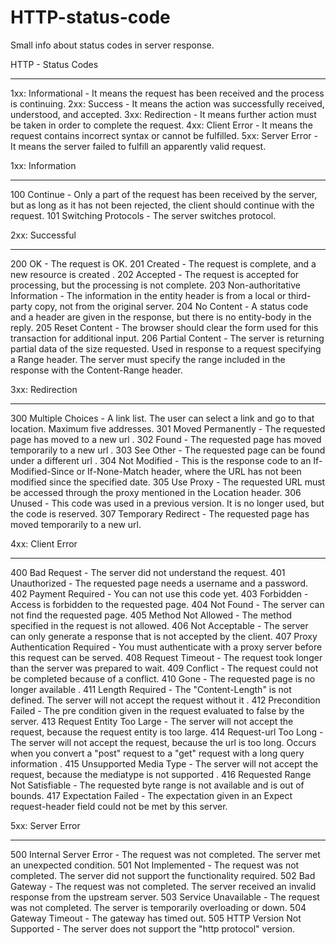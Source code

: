 # HTTP-status-code
Small info about status codes in server response.

HTTP - Status Codes
*******************

1xx: Informational - It means the request has been received and the process is continuing.
2xx: Success - It means the action was successfully received, understood, and accepted.
3xx: Redirection - It means further action must be taken in order to complete the request.
4xx: Client Error - It means the request contains incorrect syntax or cannot be fulfilled.
5xx: Server Error - It means the server failed to fulfill an apparently valid request.


1xx: Information
****************
100 Continue - Only a part of the request has been received by the server,
               but as long as it has not been rejected, the client should continue with the request.
101 Switching Protocols - The server switches protocol.

2xx: Successful
***************
200 OK - The request is OK.
201 Created - The request is complete, and a new resource is created .
202 Accepted - The request is accepted for processing, but the processing is not complete.
203 Non-authoritative Information - The information in the entity header is from a local or third-party copy, not from the original server.
204 No Content - A status code and a header are given in the response, but there is no entity-body in the reply.
205 Reset Content -	The browser should clear the form used for this transaction for additional input.
206 Partial Content - The server is returning partial data of the size requested. Used in response to a request specifying a Range header. The server must specify the range included in the response with the Content-Range header.

3xx: Redirection
****************
300 Multiple Choices - A link list. The user can select a link and go to that location. Maximum five addresses.
301 Moved Permanently - The requested page has moved to a new url .
302 Found -	The requested page has moved temporarily to a new url .
303 See Other -	The requested page can be found under a different url .
304 Not Modified - This is the response code to an If-Modified-Since or If-None-Match header, where the URL has not been modified since the specified date.
305 Use Proxy - The requested URL must be accessed through the proxy mentioned in the Location header.
306 Unused - This code was used in a previous version. It is no longer used, but the code is reserved.
307 Temporary Redirect - The requested page has moved temporarily to a new url.

4xx: Client Error
*****************
400 Bad Request - The server did not understand the request.
401 Unauthorized - The requested page needs a username and a password.
402 Payment Required - You can not use this code yet.
403 Forbidden -	Access is forbidden to the requested page.
404 Not Found -	The server can not find the requested page.
405 Method Not Allowed - The method specified in the request is not allowed.
406 Not Acceptable - The server can only generate a response that is not accepted by the client.
407 Proxy Authentication Required -	You must authenticate with a proxy server before this request can be served.
408 Request Timeout - The request took longer than the server was prepared to wait.
409 Conflict - The request could not be completed because of a conflict.
410 Gone - The requested page is no longer available .
411 Length Required - The "Content-Length" is not defined. The server will not accept the request without it .
412 Precondition Failed - The pre condition given in the request evaluated to false by the server.
413 Request Entity Too Large - The server will not accept the request, because the request entity is too large.
414 Request-url Too Long - The server will not accept the request, because the url is too long. Occurs when you convert a "post" request to a "get" request with a long query information .
415 Unsupported Media Type - The server will not accept the request, because the mediatype is not supported .
416 Requested Range Not Satisfiable - The requested byte range is not available and is out of bounds.
417 Expectation Failed - The expectation given in an Expect request-header field could not be met by this server.

5xx: Server Error
*****************
500 Internal Server Error -	The request was not completed. The server met an unexpected condition.
501 Not Implemented - The request was not completed. The server did not support the functionality required.
502 Bad Gateway - The request was not completed. The server received an invalid response from the upstream server.
503 Service Unavailable - The request was not completed. The server is temporarily overloading or down.
504 Gateway Timeout - The gateway has timed out.
505 HTTP Version Not Supported - The server does not support the "http protocol" version.
